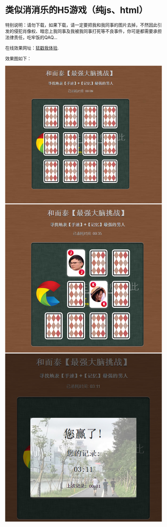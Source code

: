 # 类似消消乐的H5游戏（纯js、html）

特别说明：请勿下载，如果下载，请一定要把我和我同事的图片去掉，不然因此引发的侵犯肖像权、暗恋上我同事及我被我同事打死等不良事件，你可是都需要承担法律责任，吃牢饭的QAQ...

在线效果网址：[猛戳我体验](http://demo.yechaoyao.com/xxl/).

效果图如下：

![](demo_01.jpg)
![](demo_02.jpg)
![](demo_03.jpg)